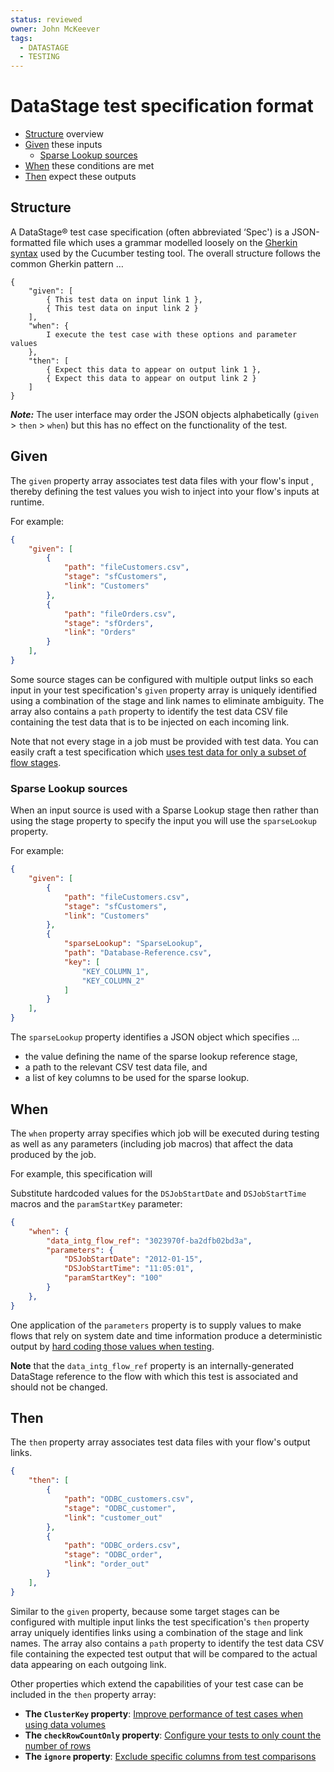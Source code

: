 ```yaml
---
status: reviewed
owner: John McKeever
tags:
  - DATASTAGE
  - TESTING
---
```

# DataStage test specification format

- [Structure](#structure) overview
- [Given](#given) these inputs
  - [Sparse Lookup sources](#sparse-lookup-sources)
- [When](#when) these conditions are met
- [Then](#then) expect these outputs

## Structure

A DataStage® test case specification (often abbreviated ‘Spec') is a JSON-formatted file which uses a grammar modelled loosely on the [Gherkin syntax](https://cucumber.io/docs/gherkin/) used by the Cucumber testing tool. The overall structure follows the common Gherkin pattern …

```text
{
    "given": [
        { This test data on input link 1 },
        { This test data on input link 2 }
    ],
    "when": {
        I execute the test case with these options and parameter values
    },
    "then": [
        { Expect this data to appear on output link 1 },
        { Expect this data to appear on output link 2 }
    ]
}
```

***Note:*** The user interface may order the JSON objects alphabetically (`given` > `then` > `when`) but this has no effect on the functionality of the test.

## Given

The `given` property array associates test data files with your flow's input , thereby defining the test values you wish to inject into your flow's inputs at runtime.

For example:

```json
{
    "given": [
        {
            "path": "fileCustomers.csv",
            "stage": "sfCustomers",
            "link": "Customers" 
        },
        {
            "path": "fileOrders.csv",
            "stage": "sfOrders",
            "link": "Orders"
        }
    ],
}
```

Some source stages can be configured with multiple output links so each input in your test specification's `given` property array is uniquely identified using a combination of the stage and link names to eliminate ambiguity.  The array also contains a `path` property to identify the test data CSV file containing the test data that is to be injected on each incoming link.

Note that not every stage in a job must be provided with test data.  You can easily craft a test specification which [uses test data for only a subset of flow stages](selective-stubbing.md).

### Sparse Lookup sources

When an input source is used with a Sparse Lookup stage then rather than using the stage property to specify the input you will use the `sparseLookup` property.

For example:

```json
{
    "given": [
        {
            "path": "fileCustomers.csv",
            "stage": "sfCustomers",
            "link": "Customers" 
        },
        {
            "sparseLookup": "SparseLookup",
            "path": "Database-Reference.csv",
            "key": [
                "KEY_COLUMN_1",
                "KEY_COLUMN_2"
            ]
        }
    ],
}
```

The `sparseLookup` property identifies a JSON object which specifies …

- the value defining the name of the sparse lookup reference stage,
- a path to the relevant CSV test data file, and
- a list of key columns to be used for the sparse lookup.

## When

The `when` property array specifies which job will be executed during testing as well as any parameters (including job macros) that affect the data produced by the job.

For example, this specification will

Substitute hardcoded values for the `DSJobStartDate` and `DSJobStartTime` macros and the `paramStartKey` parameter:

```json
{
    "when": {
        "data_intg_flow_ref": "3023970f-ba2dfb02bd3a",  
        "parameters": {
            "DSJobStartDate": "2012-01-15",
            "DSJobStartTime": "11:05:01",
            "paramStartKey": "100"
        }
    },
}
```

One application of the `parameters` property is to supply values to make flows that rely on system date and time information produce a deterministic output by [hard coding those values when testing](../patterns/testing-flows-using-datetime-references.md).

**Note** that the `data_intg_flow_ref` property is an internally-generated DataStage reference to the flow with which this test is associated and should not be changed.

## Then

The `then` property array associates test data files with your flow's output links.

```json
{
    "then": [
        {
            "path": "ODBC_customers.csv",
            "stage": "ODBC_customer",
            "link": "customer_out"
        },
        {
            "path": "ODBC_orders.csv",
            "stage": "ODBC_order",
            "link": "order_out"
        }
    ],
}
```

Similar to the `given` property, because some target stages can be configured with multiple input links the test specification's `then` property array uniquely identifies links using a combination of the stage and link names. The array also contains a `path` property to identify the test data CSV file containing the expected test output that will be compared to the actual data appearing on each outgoing link.

Other properties which extend the capabilities of your test case can be included in the `then` property array:

- **The `ClusterKey` property**: [Improve performance of test cases when using data volumes](high-volume-tests.md)
- **The `checkRowCountOnly` property**: [Configure your tests to only count the number of rows](row-count-comparisons.md)
- **The `ignore` property**: [Exclude specific columns from test comparisons](excluding-columns-from-tests.md)
